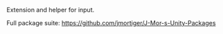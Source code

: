 Extension and helper for input.

Full package suite: https://github.com/jmortiger/J-Mor-s-Unity-Packages